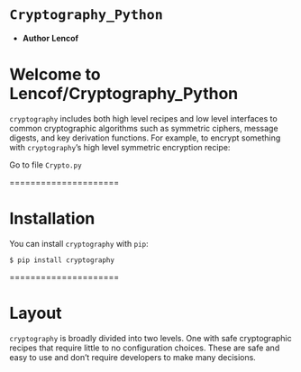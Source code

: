 ``Cryptography_Python``
=========================

* __Author__ __Lencof__

# Welcome to Lencof/Cryptography_Python

``cryptography`` includes both high level recipes and low level interfaces to common cryptographic algorithms such as symmetric ciphers, 
message digests, and key derivation functions. For example, to encrypt something with ``cryptography``’s high level symmetric encryption recipe:

Go to file ``Crypto.py``

=====================
# Installation
You can install ``cryptography`` with ``pip``:

``$ pip install cryptography``

=====================
# Layout

``cryptography`` is broadly divided into two levels. One with safe cryptographic recipes that require little to no configuration choices. These are safe and easy to use and don’t require developers to make many decisions.
